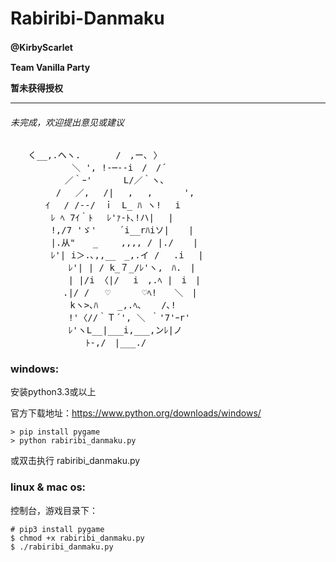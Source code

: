 Rabiribi-Danmaku
================================
<b>@KirbyScarlet</b>　<p>
<b>Team Vanilla Party </b><p>
<b>暂未获得授权 </b><p>

-----------------------------------------
###### 未完成，欢迎提出意见或建议
<pre>
　　く__,.ヘヽ.　　　　/　,ー､ 〉
　　　　　　　＼ ', !-─‐-i　/　/´
　　　　 　 ／｀ｰ'　　　 L/／｀ヽ､
　　　 　 /　 ／,　 /|　 ,　 ,　　　 ',
　　　　ｲ 　/ /-‐/　ｉ　L_ ﾊ ヽ!　 i
　　　　 ﾚ ﾍ 7ｲ｀ﾄ　 ﾚ'ｧ-ﾄ､!ハ|　 |
　　　　 !,/7 'ゞ'　　 ´i__rﾊiソ| 　 |　　　
　　　　 |.从"　　_　　 ,,,, / |./ 　 |
　　　　 ﾚ'| i＞.､,,__　_,.イ / 　.i 　|
　　　　　　 ﾚ'| | / k_７_/ﾚ'ヽ,　ﾊ.　|
　　　　　　 | |/i 〈|/　 i　,.ﾍ |　i　|
　　　　　　.|/ /   ♡      ♡ﾍ!　　＼　|
　　　 　 　 kヽ>､ﾊ 　 _,.ﾍ､ 　 /､!
　　　　　　 !'〈//｀Ｔ´', ＼ ｀'7'ｰr'
　　　　　　 ﾚ'ヽL__|___i,___,ンﾚ|ノ
　　　　　 　　　ﾄ-,/　|___./
</pre>
### windows:
安装python3.3或以上<p>
官方下载地址：https://www.python.org/downloads/windows/

    > pip install pygame
    > python rabiribi_danmaku.py
    
或双击执行 rabiribi_danmaku.py
    
### linux & mac os:
控制台，游戏目录下：

    # pip3 install pygame
    $ chmod +x rabiribi_danmaku.py
    $ ./rabiribi_danmaku.py
